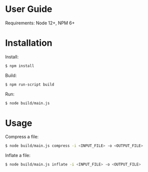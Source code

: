 # User Guide

Requirements: Node 12+, NPM 6+

# Installation

Install:
```bash
$ npm install
```
Build:
```bash
$ npm run-script build
```
Run:
```bash
$ node build/main.js
```

# Usage

Compress a file:
```bash
$ node build/main.js compress -i <INPUT_FILE> -o <OUTPUT_FILE>
```
Inflate a file:
```bash
$ node build/main.js inflate -i <INPUT_FILE> -o <OUTPUT_FILE>
```